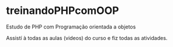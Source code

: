 # treinandoPHPcomOOP
Estudo de PHP com Programação orientada a objetos

Assistí à todas as aulas (videos) do curso e fiz todas as atividades.
